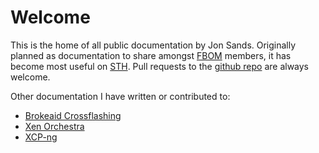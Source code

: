 # Welcome
This is the home of all public documentation by Jon Sands. Originally planned as documentation to share amongst [FBOM](http://fbom.club/) members, it has become most useful on [STH](https://forums.servethehome.com/index.php?threads/brocade-icx6450-icx6610-etc.21107/). Pull requests to the [github repo](https://github.com/Fohdeesha/lab-docu) are always welcome.

Other documentation I have written or contributed to:

 - [Brokeaid Crossflashing](https://brokeaid.com/)
 - [Xen Orchestra](https://xen-orchestra.com/docs/)
 - [XCP-ng](https://xcp-ng.org/docs/)
